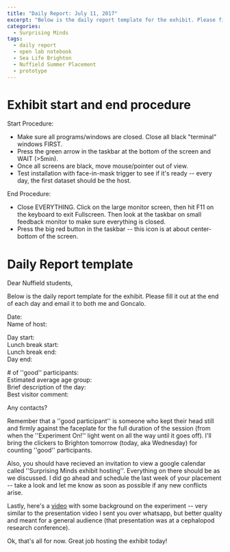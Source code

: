 ```yaml
---
title: "Daily Report: July 11, 2017"
excerpt: "Below is the daily report template for the exhibit. Please fill it out at the end of each day and email it to both me and Goncalo.  "
categories:
  - Surprising Minds
tags:
  - daily report
  - open lab notebook
  - Sea Life Brighton
  - Nuffield Summer Placement
  - prototype
---
```


# Exhibit start and end procedure

Start Procedure:  
 - Make sure all programs/windows are closed. Close all black "terminal" windows FIRST.  
 - Press the green arrow in the taskbar at the bottom of the screen and WAIT (>5min).  
 - Once all screens are black, move mouse/pointer out of view.  
 - Test installation with face-in-mask trigger to see if it's ready -- every day, the first dataset should be the host.  

End Procedure:  
 - Close EVERYTHING. Click on the large monitor screen, then hit F11 on the keyboard to exit Fullscreen. Then look at the taskbar on small feedback monitor to make sure everything is closed.  
 - Press the big red button in the taskbar -- this icon is at about center-bottom of the screen. 

# Daily Report template

Dear Nuffield students, 

Below is the daily report template for the exhibit. Please fill it out at the end of each day and email it to both me and Goncalo.

Date:  
Name of host:  

Day start:  
Lunch break start:  
Lunch break end:  
Day end:  

\# of ''good'' participants:  
Estimated average age group:  
Brief description of the day:  
Best visitor comment:  

Any contacts?

Remember that a ''good participant'' is someone who kept their head still and firmly against the faceplate for the full duration of the session (from when the ''Experiment On!'' light went on all the way until it goes off). I'll bring the clickers to Brighton tomorrow (today, aka Wednesday) for counting ''good'' participants.

Also, you should have recieved an invitation to view a google calendar called ''Surprising Minds exhibit hosting''. Everything on there should be as we discussed. I did go ahead and schedule the last week of your placement -- take a look and let me know as soon as possible if any new conflicts arise.

Lastly, here's a [video](https://youtu.be/icP0vaKZ6OE) with some background on the experiment -- very similar to the presentation video I sent you over whatsapp, but better quality and meant for a general audience (that presentation was at a cephalopod research conference).

Ok, that's all for now. Great job hosting the exhibit today!
